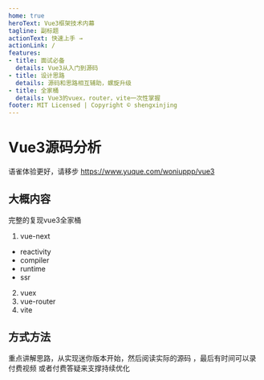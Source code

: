 ```yaml
---
home: true
heroText: Vue3框架技术内幕
tagline: 副标题
actionText: 快速上手 →
actionLink: /
features:
- title: 面试必备
  details: Vue3从入门到源码
- title: 设计思路
  details: 源码和思路相互辅助，螺旋升级
- title: 全家桶
  details: Vue3的vuex，router，vite一次性掌握
footer: MIT Licensed | Copyright © shengxinjing
---
```



# Vue3源码分析
语雀体验更好，请移步 https://www.yuque.com/woniuppp/vue3

## 大概内容
完整的复现vue3全家桶
1. vue-next
  * reactivity
  * compiler
  * runtime
  * ssr
2. vuex
3. vue-router
4. vite

## 方式方法
重点讲解思路，从实现迷你版本开始，然后阅读实际的源码 ，最后有时间可以录付费视频 或者付费答疑来支撑持续优化